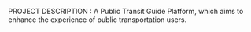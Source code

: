 PROJECT DESCRIPTION : A Public Transit Guide Platform, which aims to enhance the experience of public transportation users.